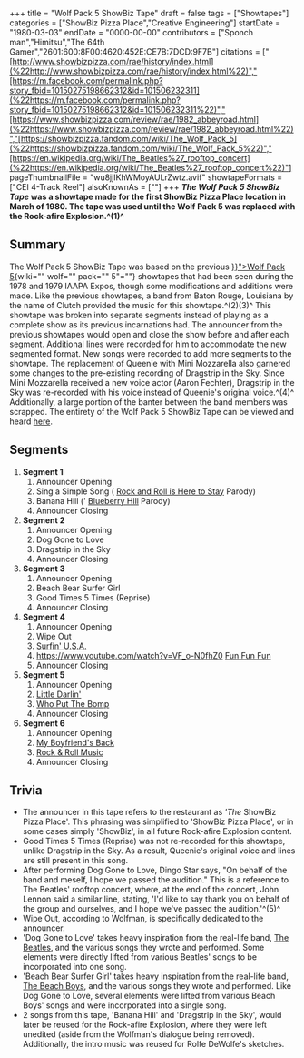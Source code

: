 +++
title = "Wolf Pack 5 ShowBiz Tape"
draft = false
tags = ["Showtapes"]
categories = ["ShowBiz Pizza Place","Creative Engineering"]
startDate = "1980-03-03"
endDate = "0000-00-00"
contributors = ["Sponch man","Himitsu","The 64th Gamer","2601:600:8F00:4620:452E:CE7B:7DCD:9F7B"]
citations = ["[http://www.showbizpizza.com/rae/history/index.html](%22http://www.showbizpizza.com/rae/history/index.html%22)","[https://m.facebook.com/permalink.php?story_fbid=10150275198662312&id=101506232311](%22https://m.facebook.com/permalink.php?story_fbid=10150275198662312&id=101506232311%22)","[https://www.showbizpizza.com/review/rae/1982_abbeyroad.html](%22https://www.showbizpizza.com/review/rae/1982_abbeyroad.html%22)","[https://showbizpizza.fandom.com/wiki/The_Wolf_Pack_5](%22https://showbizpizza.fandom.com/wiki/The_Wolf_Pack_5%22)","[https://en.wikipedia.org/wiki/The_Beatles%27_rooftop_concert](%22https://en.wikipedia.org/wiki/The_Beatles%27_rooftop_concert%22)"]
pageThumbnailFile = "wu8jjIKhWMoyAULrZwtz.avif"
showtapeFormats = ["CEI 4-Track Reel"]
alsoKnownAs = [""]
+++
***The Wolf Pack 5 ShowBiz Tape* was a showtape made for the first ShowBiz Pizza Place location in March of
1980.
The tape was used until the Wolf Pack 5 was replaced with the Rock-afire Explosion.^(1)^**

## Summary

The Wolf Pack 5 ShowBiz Tape was based on the previous [}}">Wolf Pack 5](%7B%7B%3C%20ref%20){wiki="" wolf="" pack="" 5"=""}
showtapes that had been seen during the 1978 and 1979 IAAPA Expos, though some modifications and additions were made.
Like the previous showtapes, a band from Baton Rouge, Louisiana by the name of Clutch provided the music for this
showtape.^(2)(3)^
This showtape was broken into separate segments instead of playing as a complete show as its previous incarnations had.
The announcer from the previous showtapes would open and close the show before and after each segment. Additional lines
were recorded for him to accommodate the new segmented format. New songs were recorded to add more segments to the
showtape. The replacement of Queenie with Mini Mozzarella also garnered some changes to the pre-existing recording of
Dragstrip in the Sky. Since Mini Mozzarella received a new voice actor (Aaron Fechter), Dragstrip in the Sky was
re-recorded with his voice instead of Queenie's original voice.^(4)^ Additionally, a large portion of the
banter between the band members was scrapped.
The entirety of the Wolf Pack 5 ShowBiz Tape can be viewed and heard [here](https://www.youtube.com/watch?v=UsVA1GIrXU8).

## Segments

1.  **Segment 1**
    1.  Announcer Opening
    2.  Sing a Simple Song ( [Rock and Roll is
        Here to Stay](https://en.wikipedia.org/wiki/Rock_and_Roll_Is_Here_to_Stay) Parody)
    3.  Banana Hill (' [Blueberry Hill](https://en.wikipedia.org/wiki/Blueberry_Hill) Parody)
    4.  Announcer Closing
2.  **Segment 2**
    1.  Announcer Opening
    2.  Dog Gone to Love
    3.  Dragstrip in the Sky
    4.  Announcer Closing
3.  **Segment 3**
    1.  Announcer Opening
    2.  Beach Bear Surfer Girl
    3.  Good Times 5 Times (Reprise)
    4.  Announcer Closing
4.  **Segment 4**
    1.  Announcer Opening
    2.  Wipe Out
    3.  [Surfin' U.S.A.](https://www.youtube.com/watch?v=EDb303T-B1w)
    4.  <https://www.youtube.com/watch?v=VF_o-N0fhZ0> [Fun Fun Fun](https://www.youtube.com/watch?v=EDb303T-B1w)
    5.  Announcer Closing
5.  **Segment 5**
    1.  Announcer Opening
    2.  [Little Darlin'](https://en.wikipedia.org/wiki/Little_Darlin%27)
    3.  [Who Put The Bomp](https://en.wikipedia.org/wiki/Who_Put_the_Bomp_(in_the_Bomp,_Bomp,_Bomp))
    4.  Announcer Closing
6.  **Segment 6**
    1.  Announcer Opening
    2.  [My Boyfriend's Back](https://en.wikipedia.org/wiki/My_Boyfriend%27s_Back_(song))
    3.  [Rock & Roll Music](https://en.wikipedia.org/wiki/Rock_and_Roll_Music_(song))
    4.  Announcer Closing

## Trivia

- The announcer in this tape refers to the restaurant as *'The* ShowBiz Pizza Place'. This phrasing was
  simplified to 'ShowBiz Pizza Place', or in some cases simply 'ShowBiz', in all future Rock-afire Explosion
  content.
- Good Times 5 Times (Reprise) was not re-recorded for this showtape, unlike Dragstrip in the Sky. As a result,
  Queenie's original voice and lines are still present in this song.
- After performing Dog Gone to Love, Dingo Star says, "On behalf of the band and meself, I hope we passed the
  audition." This is a reference to The Beatles' rooftop concert, where, at the end of the concert, John Lennon
  said a similar line, stating, 'I'd like to say thank you on behalf of the group and ourselves, and I hope we've
  passed the audition.'^(5)^
- Wipe Out, according to Wolfman, is specifically dedicated to the announcer.
- 'Dog Gone to Love' takes heavy inspiration from the real-life band, [The Beatles](https://en.wikipedia.org/wiki/The_Beatles), and the various songs they wrote and
  performed. Some elements were directly lifted from various Beatles' songs to be incorporated into one song.
- 'Beach Bear Surfer Girl' takes heavy inspiration from the real-life band, [The Beach Boys](https://en.wikipedia.org/wiki/The_Beach_Boys), and the various songs they wrote
  and performed. Like Dog Gone to Love, several elements were lifted from various Beach Boys' songs and were
  incorporated into a single song.
- 2 songs from this tape, 'Banana Hill' and 'Dragstrip in the Sky', would later be reused for the Rock-afire
  Explosion, where they were left unedited (aside from the Wolfman's dialogue being removed). Additionally, the
  intro music was reused for Rolfe DeWolfe's sketches.
